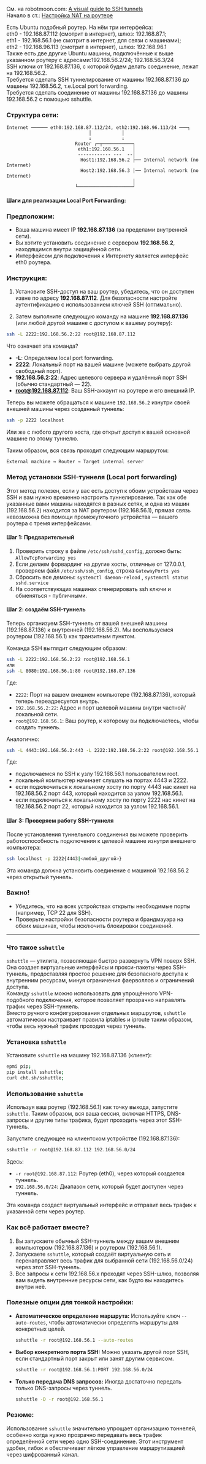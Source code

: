 См. на robotmoon.com: [A visual guide to SSH tunnels](https://robotmoon.com/ssh-tunnels/)
<br/> Начало в ст.: [Настройка NAT на роутере](https://github.com/sherbettt/BASH-cheats/blob/main/Настройка%20NAT%20на%20роутере%20с%20Ubuntu.md)

Есть Ubuntu подобный роутер. На нём три интерфейса:
<br/> eth0 - 192.168.87.112 (смотрит в интернет), шлюз: 192.168.87.1;
<br/> eth1 - 192.168.56.1 (не смотрит в интернет, для связи с машинами);
<br/> eth2 - 192.168.96.113 (смотрит в интернет), шлюз: 192.168.96.1
<br/> Также есть две другие Ubuntu машины, подключённые к выше указанном роутеру с адресами:192.168.56.2/24; 192.168.56.3/24
<br/> SSH ключи от 192.168.87.136, с которой будем делать соединение, лежат на 192.168.56.2.
<br/> Требуется сделать SSH туннелирование от машины 192.168.87.136 до машины 192.168.56.2, т.е.Local port forwarding.
<br/> Требуется сделать соединение от машины 192.168.87.136 до машины 192.168.56.2 с помощью sshuttle.



### Структура сети:
```
Internet ────── eth0:192.168.87.112/24, eth2:192.168.96.113/24 ───┐
                              │           │
                              ↓           ↓
                         Router ┌─┬───────────┐
                          eth1:192.168.56.1   │
                          ------------ ---  --│
                           Host1:192.168.56.2 ├── Internal network (no Internet)
                           Host2:192.168.56.3 │── Internal network (no Internet)
                                              │
                         └────────────────────┘
```

#### Шаги для реализации Local Port Forwarding:

### Предположим:
- Ваша машина имеет IP **192.168.87.136** (за пределами внутренней сети).
- Вы хотите установить соединение с сервером **192.168.56.2**, находящимся внутри защищённой сети.
- Интерфейсом для подключения к Интернету является интерфейс eth0 роутера.

### Инструкция:

1. Установите SSH-доступ на ваш роутер, убедитесь, что он доступен извне по адресу **192.168.87.112**. Для безопасности настройте аутентификацию с использованием ключей SSH (оптимально).

2. Затем выполните следующую команду на машине **192.168.87.136** (или любой другой машине с доступом к вашему роутеру):
   
```bash
ssh -L 2222:192.168.56.2:22 root@192.168.87.112
```

Что означает эта команда?
- **-L**: Определяем local port forwarding.
- **2222**: Локальный порт на вашей машине (можете выбрать другой свободный порт).
- **192.168.56.2:22**: Адрес целевого сервера и удалённый порт SSH (обычно стандартный — 22).
- **root@192.168.87.112**: Ваш SSH-аккаунт на роутере и его внешний IP.

Теперь вы можете обращаться к машине `192.168.56.2` изнутри своей внешней машины через созданный туннель:

```bash
ssh -p 2222 localhost
```

Или же с любого другого хоста, где открыт доступ к вашей основной машине по этому туннелю.

Таким образом, вся связь проходит следующим маршрутом:
```
External machine → Router → Target internal server
```







### Метод установки SSH-туннеля (Local port forwarding)

Этот метод полезен, если у вас есть доступ к обоим устройствам через SSH и вам нужно временно настроить туннелирование.
Так как обе указанные вами машины находятся в разных сетях, и одна из машин (192.168.56.2) находится за NAT роутером (192.168.56.1), прямая связь невозможна без помощи промежуточного устройства — вашего роутера с тремя интерфейсами.

#### Шаг 1: Предварительный
1. Проверить строку в файле `/etc/ssh/sshd_config`, должно быть: `AllowTcpForwarding yes`
2. Если делаем форвардинг на другие хосты, отличные от 127.0.0.1, проверяем файл `/etc/ssh/ssh_config`, строка `GatewayPorts yes`
3. Сбросить все демоны: `systemctl daemon-reload` , `systemctl status sshd.service`
4. На соответствующих машинах сгенерировать ssh ключи и обменяться - публичными.

#### Шаг 2: создаём SSH-туннель  
   Теперь организуем SSH-туннель от вашей внешней машины (192.168.87.136) к внутренней (192.168.56.2). Мы воспользуемся роутером (192.168.56.1) как транзитным пунктом.

   Команда SSH выглядит следующим образом:

   ```bash
   ssh -L 2222:192.168.56.2:22 root@192.168.56.1
   или
   ssh -L 8080:192.168.56.1:80 root@192.168.87.136
   ```
   Где:
   - `2222`: Порт на вашем внешнем компьютере (192.168.87.136), который теперь переадресуется внутрь.
   - `192.168.56.2:22`: Адрес и порт целевой машины внутри частной/локальной сети.
   - `root@192.168.56.1`: Ваш роутер, к которому вы подключаетесь, чтобы создать туннель.

   Аналогично: 
   ```bash
   ssh -L 4443:192.168.56.2:443 -L 2222:192.168.56.2:22 root@192.168.56.1
   ```
   Где:
  - подключаемся по SSH к узлу 192.168.56.1 пользователем root.
  - локальный компьютер начинает слушать на портах 4443 и 2222.
  - если подключиться к локальному хосту по порту 4443 нас кинет на 192.168.56.2 порт 443, который находится за узлом 192.168.56.1.
  - если подключиться к локальному хосту по порту 2222 нас кинет на 192.168.56.2 порт 22, который находится за узлом 192.168.56.1.


#### Шаг 3: Проверяем работу SSH-туннеля
   После установления туннельного соединения вы можете проверить работоспособность подключения к целевой машине изнутри внешнего компьютера:

   ```bash
   ssh localhost -p 2222{4443|<любой_другой>}
   ```

   Эта команда должна установить соединение с машиной 192.168.56.2 через открытый туннель.

### Важно!
- Убедитесь, что на всех устройствах открыты необходимые порты (например, TCP 22 для SSH).
- Проверьте настройки безопасности роутера и брандмауэра на обеих машинах, чтобы исключить блокировки соединений.

---

### Что такое `sshuttle`
`sshuttle` — утилита, позволяющая быстро развернуть VPN поверх SSH. Она создает виртуальные интерфейсы и прокси-пакеты через SSH-туннель, предоставляя простое решение для безопасного доступа к внутренним ресурсам, минуя ограничения фаерволлов и ограничений доступа.
<br/> Команду `sshuttle` можно использовать для упрощённого VPN-подобного подключения, которое позволяет прозрачно направлять трафик через SSH-туннель. 
<br/> Вместо ручного конфигурирования отдельных маршрутов, `sshuttle` автоматически настраивает правила iptables и iproute таким образом, чтобы весь нужный трафик проходил через туннель.

### Установка `sshuttle`
Установите `sshuttle` на машину 192.168.87.136 (клиент):

```bash
epmi pip;
pip install sshuttle;
curl cht.sh/sshuttle;
```

### Использование `sshuttle`
Используя ваш роутер (192.168.56.1) как точку выхода, запустите `sshuttle`. Таким образом, вся ваша сессия, включая HTTPS, DNS-запросы и другие типы трафика, будет проходить через этот SSH-туннель.

Запустите следующее на клиентском устройстве (192.168.87.136):

```bash
sshuttle -r root@192.168.87.112 192.168.56.0/24
```

Здесь:
- `-r root@192.168.87.112`: Роутер (eth0), через который создается туннель.
- `192.168.56.0/24`: Диапазон сети, который будет доступен через туннель.

Эта команда создаст виртуальный интерфейс и отправит весь трафик к указанной сети через роутер.

### Как всё работает вместе?

1. Вы запускаете обычный SSH-туннель между вашим внешним компьютером (192.168.87.136) и роутером (192.168.56.1).
2. Запускаете `sshuttle`, который создаёт виртуальную сеть и перенаправляет весь трафик для выбранной сети (192.168.56.0/24) через этот SSH-туннель.
3. Все запросы к сети 192.168.56.x проходят через SSH-шлюз, позволяя вам видеть внутренние ресурсы сети, как будто вы находитесь внутри неё.

### Полезные опции для тонкой настройки:
- **Автоматическое определение маршрута:** Используйте ключ `--auto-routes`, чтобы автоматически определять маршруты для конкретных целей.

  ```bash
  sshuttle -r root@192.168.56.1 --auto-routes
  ```

- **Выбор конкретного порта SSH:** Можно указать другой порт SSH, если стандартный порт закрыт или занят другим сервисом.

  ```bash
  sshuttle -r root@192.168.56.1:PORT 192.168.56.0/24
  ```

- **Только передача DNS запросов:** Иногда достаточно передать только DNS-запросы через туннель.

  ```bash
  sshuttle -D -r root@192.168.56.1
  ```

### Резюме:

Использование `sshuttle` значительно упрощает организацию тоннелей, особенно когда нужно прозрачно передавать весь трафик определённой сети через одно SSH-соединение. Этот инструмент удобен, гибок и обеспечивает лёгкое управление маршрутизацией через шифрованный канал.
